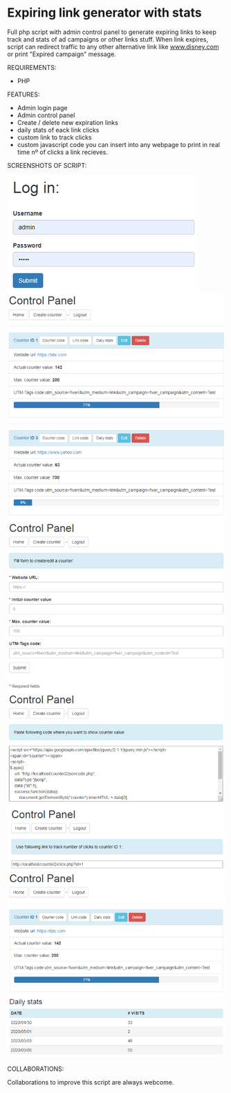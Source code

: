# Expiring link generator with stats
Full php script with admin control panel to generate expiring links to keep track and stats of ad campaigns or other links stuff. When link expires, script can redirect traffic to any other alternative link like www.disney.com or print "Expired campaign" message.

REQUIREMENTS:

- PHP

FEATURES:

- Admin login page
- Admin control panel
- Create / delete new expiration links
- daily stats of eack link clicks
- custom link to track clicks
- custom javascript code you can insert into any webpage to print in real time nº of clicks a link recieves.

SCREENSHOTS OF SCRIPT:

<img src=screenshots/0.png>

<img src=screenshots/1.png>

<img src=screenshots/2.png>

<img src=screenshots/3.png>

<img src=screenshots/4.png>

<img src=screenshots/5.png>


COLLABORATIONS:

Collaborations to improve this script are always webcome.


